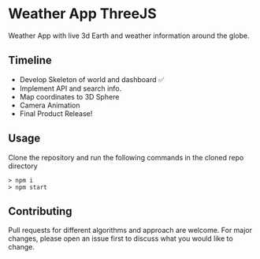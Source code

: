 # Weather App ThreeJS

Weather App with live 3d Earth and weather information around the globe.

## Timeline

-   Develop Skeleton of world and dashboard ✅
-   Implement API and search info.
-   Map coordinates to 3D Sphere
-   Camera Animation
-   Final Product Release!

<!-- ## Screenshots

### Desktop

### Mobile

## Controls -->

## Usage

Clone the repository and run the following commands in the cloned repo directory

```node
> npm i
> npm start
```

## Contributing

Pull requests for different algorithms and approach are welcome. For major changes, please open an issue first
to discuss what you would like to change.
